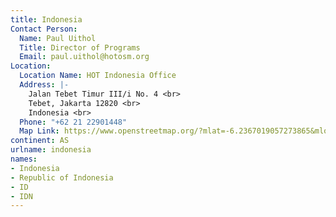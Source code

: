 ```yaml
---
title: Indonesia
Contact Person:
  Name: Paul Uithol
  Title: Director of Programs
  Email: paul.uithol@hotosm.org
Location:
  Location Name: HOT Indonesia Office
  Address: |-
    Jalan Tebet Timur III/i No. 4 <br>
    Tebet, Jakarta 12820 <br>
    Indonesia <br>
  Phone: "+62 21 22901448"
  Map Link: https://www.openstreetmap.org/?mlat=-6.2367019057273865&mlon=106.85639351606369#map=19/-6.23670/106.85639
continent: AS
urlname: indonesia
names:
- Indonesia
- Republic of Indonesia
- ID
- IDN
---
```


